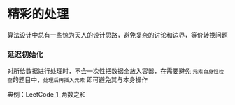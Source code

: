 # 精彩的处理
算法设计中总有一些惊为天人的设计思路，避免复杂的讨论和边界，等价转换问题

### 延迟初始化
对所给数据进行处理时，不会一次性把数据全放入容器，在需要避免 `元素自身性检查`的题目中，`处理后再插入元素` 即可避免其与本身操作

典例：LeetCode_1_两数之和